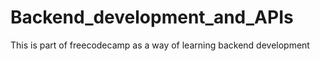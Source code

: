 # Backend_development_and_APIs
This is part of freecodecamp as a way of learning backend development
